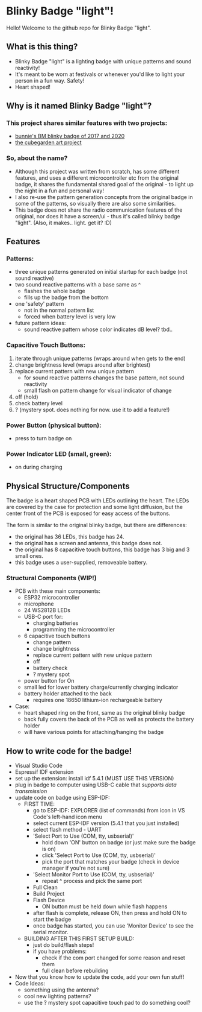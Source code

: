 # Blinky Badge "light"!
Hello!  Welcome to the github repo for Blinky Badge "light".

## What is this thing?
 - Blinky Badge "light" is a lighting badge with unique patterns and sound reactivity! 
 - It's meant to be worn at festivals or whenever you'd like to light your person in a fun way.  Safety!
 - Heart shaped!

## Why is it named Blinky Badge "light"?
### This project shares similar features with two projects:
   -  [bunnie's BM blinky badge of 2017 and 2020](https://github.com/bunnie/chibios-xz/tree/bm20)
   -  [the cubegarden art project](https://github.com/rowr111/cubegarden)

### So, about the name?

- Although this project was written from scratch, has some different features, and uses a different microcontroller etc from the original badge, it shares the fundamental shared goal of the original - to light up the night in a fun and personal way!
- I also re-use the pattern generation concepts from the original badge in some of the patterns, so visually there are also some similarities.
- This badge does not share the radio communication features of the original, nor does it have a screen/ui - thus it's called blinky badge "light".  (Also, it makes.. light. get it? :D)
   
## Features
### Patterns:
 - three unique patterns generated on initial startup for each badge (not sound reactive)
 - two sound reactive patterns with a base same as ^
    - flashes the whole badge
    - fills up the badge from the bottom
 - one 'safety' pattern
    - not in the normal pattern list
    - forced when battery level is very low
- future pattern ideas:
    - sound reactive pattern whose color indicates dB level?  tbd..


### Capacitive Touch Buttons:
1. iterate through unique patterns (wraps around when gets to the end)
2. change brightness level (wraps around after brightest)
3. replace current pattern with new unique pattern
    - for sound reactive patterns changes the base pattern, not sound reactivity
    - small flash on pattern change for visual indicator of change
4. off (hold)
5. check battery level
6. ? (mystery spot. does nothing for now. use it to add a feature!)

### Power Button (physical button):
 - press to turn badge on

### Power Indicator LED (small, green):
 - on during charging


## Physical Structure/Components

The badge is a heart shaped PCB with LEDs outlining the heart.  The LEDs are covered by the case for protection and some light diffusion, but the center front of the PCB is exposed for easy access of the buttons.

The form is similar to the original blinky badge, but there are differences:
 - the original has 36 LEDs, this badge has 24.
 - the original has a screen and antenna, this badge does not.
 - the original has 8 capacitive touch buttons, this badge has 3 big and 3 small ones.
 - this badge uses a user-supplied, removeable battery.

### Structural Components (WIP!)
 - PCB with these main components:
   - ESP32 microcontroller
   - microphone
   - 24 WS2812B LEDs
   - USB-C port for:
     - charging batteries
     - programming the microcontroller
   - 6 capacitive touch buttons
     - change pattern
     - change brightness
     - replace current pattern with new unique pattern
     - off
     - battery check
     - ? mystery spot
   - power button for On
   - small led for lower battery charge/currently charging indicator
   - battery holder attached to the back
      - requires one 18650 lithium-ion rechargeable battery
 - Case:
   - heart shaped ring on the front, same as the original blinky badge
   - back fully covers the back of the PCB as well as protects the battery holder
   - will have various points for attaching/hanging the badge

## How to write code for the badge!
 - Visual Studio Code
 - Espressif IDF extension
 - set up the extension:  install idf 5.4.1 (MUST USE THIS VERSION)
 - plug in badge to computer using USB-C cable that *supports data transmission*
 - update code on badge using ESP-IDF:
   - FIRST TIME: 
     - go to ESP-IDF: EXPLORER (list of commands) from  icon in VS Code's left-hand icon menu
     - select current ESP-IDF version (5.4.1 that you just installed)
     - select flash method - UART
     - 'Select Port to Use (COM, tty, usbserial)'
       - hold down 'ON' button on badge (or just make sure the badge is on)
       - click 'Select Port to Use (COM, tty, usbserial)'
       - pick the port that matches your badge (check in device manager if you're not sure)
     - 'Select Monitor Port to Use (COM, tty, usbserial)'
       - repeat ^ process and pick the same port
     - Full Clean
     - Build Project
     - Flash Device
       - ON button must be held down while flash happens
     - after flash is complete, release ON, then press and hold ON to start the badge
     - once badge has started, you can use 'Monitor Device' to see the serial monitor.
   - BUILDING AFTER THIS FIRST SETUP BUILD:
     - just do build/flash steps!
     - if you have problems:
       - check if the com port changed for some reason and reset them
       - full clean before rebuilding
 - Now that you know how to update the code, add your own fun stuff!
 - Code Ideas:
   - something using the antenna? 
   - cool new lighting patterns?
   - use the ? mystery spot capacitive touch pad to do something cool?

